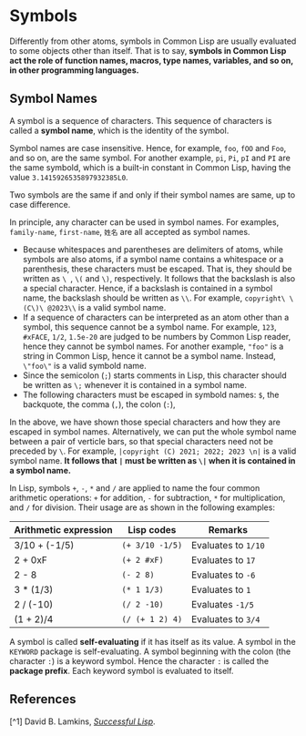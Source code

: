 # Symbols

Differently from other atoms, symbols in Common Lisp are usually evaluated
to some objects other than itself.
That is to say, **symbols in Common Lisp act the role of function names,
macros, type names, variables, and so on, in other programming languages.**

## Symbol Names

A symbol is a sequence of characters.
This sequence of characters is called a **symbol name**, which is the identity
of the symbol.

Symbol names are case insensitive.
Hence, for example, `foo`, `fOO` and `Foo`, and so on, are the same symbol.
For another example, `pi`, `Pi`, `pI` and `PI` are the same symbold,
which is a built-in constant in Common Lisp, having the value
`3.1415926535897932385L0`.

Two symbols are the same if and only if their symbol names are same,
up to case difference.

In principle, any character can be used in symbol names.
For examples, `family-name`, `first-name`, `姓名` are all accepted as
symbol names.
* Because whitespaces and parentheses are delimiters of atoms, while symbols are
    also atoms, if a symbol name contains a whitespace or a parenthesis,
    these characters must be escaped.  That is, they should be written as `\ `,
    `\(` and `\)`, respectively.
    It follows that the backslash is also a special character.
    Hence, if a backslash is contained in a symbol name, the backslash should be
    written as `\\`.
    For example, `copyright\ \(C\)\ @2023\\` is a valid symbol name.
* If a sequence of characters can be interpreted as an atom other than a symbol,
    this sequence cannot be a symbol name.  For example, `123`, `#xFACE`, `1/2`,
    `1.5e-20` are judged to be numbers by Common Lisp reader, hence they cannot
    be symbol names.
    For another example, `"foo"` is a string in Common Lisp, hence it cannot be
    a symbol name.  Instead, `\"foo\"` is a valid symbold name.
* Since the semicolon (`;`) starts comments in Lisp, this character should be
    written as `\;` whenever it is contained in a symbol name.
* The following characters must be escaped in symbold names: `$`, the backquote,
    the comma (`,`), the colon (`:`),

In the above, we have shown those special characters and how they are escaped
in symbol names.  Alternatively, we can put the whole symbol name between a pair
of verticle bars, so that special characters need not be preceded by `\`.
For example, `|copyright (C) 2021; 2022; 2023 \n|` is a valid symbol name.
**It follows that `|` must be written as `\|` when it is contained
in a symbol name.**


In Lisp, symbols `+`, `-`, `*` and `/` are applied to name the four common
arithmetic operations: `+` for addition, `-` for subtraction,
`*` for multiplication, and `/` for division.
Their usage are as shown in the following examples:

| Arithmetic expression | Lisp codes | Remarks |
| --------------------- | ---------- | ------- |
| 3/10 + (-1/5) | `(+ 3/10 -1/5)` | Evaluates to `1/10` |
| 2 + 0xF | `(+ 2 #xF)` | Evaluates to `17` |
| 2 - 8 | `(- 2 8)` | Evaluates to `-6` |
| 3 * (1/3) | `(* 1 1/3)` | Evaluates to `1` |
| 2 / (-10) | `(/ 2 -10)` | Evaluates `-1/5` |
| (1 + 2)/4 | `(/ (+ 1 2) 4)` | Evaluates to `3/4` |

A symbol is called **self-evaluating** if it has itself as its value.
A symbol in the `KEYWORD` package is self-evaluating.
A symbol beginning with the colon (the character `:`) is a keyword symbol.
Hence the character `:` is called the **package prefix**.
Each keyword symbol is evaluated to itself.

## References

[^1] David B. Lamkins, [*Successful Lisp*](http://dept-info.labri.fr/~strandh/Teaching/MTP/Common/David-Lamkins/cover.html).
